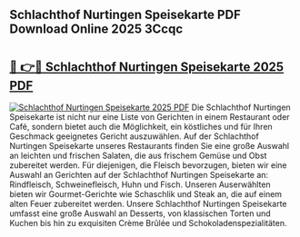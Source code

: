 ## Schlachthof Nurtingen Speisekarte PDF Download Online 2025 3Ccqc

# <h2><a href="http://gc9appr.nevu.top/?p=Schlachthof+Nurtingen+Speisekarte">🔗 👉🔴 Schlachthof Nurtingen Speisekarte 2025 PDF</a></h2>

[![Schlachthof Nurtingen Speisekarte 2025 PDF](https://i.imgur.com/dBaPXMq.png)](http://gc9appr.nevu.top/?p=Schlachthof+Nurtingen+Speisekarte)
Die Schlachthof Nurtingen Speisekarte ist nicht nur eine Liste von Gerichten in einem Restaurant oder Café, sondern bietet auch die Möglichkeit, ein köstliches und für Ihren Geschmack geeignetes Gericht auszuwählen. Auf der Schlachthof Nurtingen Speisekarte unseres Restaurants finden Sie eine große Auswahl an leichten und frischen Salaten, die aus frischem Gemüse und Obst zubereitet werden. Für diejenigen, die Fleisch bevorzugen, bieten wir eine Auswahl an Gerichten auf der Schlachthof Nurtingen Speisekarte an: Rindfleisch, Schweinefleisch, Huhn und Fisch. Unseren Auserwählten bieten wir Gourmet-Gerichte wie Schaschlik und Steak an, die auf einem alten Feuer zubereitet werden. Unsere Schlachthof Nurtingen Speisekarte umfasst eine große Auswahl an Desserts, von klassischen Torten und Kuchen bis hin zu exquisiten Crème Brûlée und Schokoladenspezialitäten.
